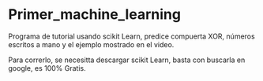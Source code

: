# Primer_machine_learning
Programa de tutorial usando scikit Learn, predice compuerta XOR, números escritos a mano y el ejemplo mostrado en el video.

Para correrlo, se necesitta descargar scikit Learn, basta con buscarla en google, es 100% Gratis.
